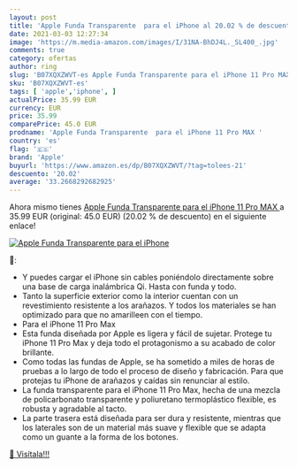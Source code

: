 ```yaml
---
layout: post
title: 'Apple Funda Transparente  para el iPhone al 20.02 % de descuento'
date: 2021-03-03 12:27:34
image: 'https://m.media-amazon.com/images/I/31NA-BhDJ4L._SL400_.jpg'
comments: true
category: ofertas
author: ring
slug: 'B07XQXZWVT-es Apple Funda Transparente para el iPhone 11 Pro MAX'
sku: 'B07XQXZWVT-es'
tags: [ 'apple','iphone', ]
actualPrice: 35.99 EUR
currency: EUR
price: 35.99
comparePrice: 45.0 EUR
prodname: 'Apple Funda Transparente  para el iPhone 11 Pro MAX '
country: 'es'
flag: '🇪🇸'
brand: 'Apple'
buyurl: 'https://www.amazon.es/dp/B07XQXZWVT/?tag=tolees-21'
descuento: '20.02'
average: '33.2668292682925'
---
```


Ahora mismo tienes [Apple Funda Transparente  para el iPhone 11 Pro MAX ](https://www.amazon.es/dp/B07XQXZWVT/?tag=tolees-21) a 35.99 EUR (original: 45.0 EUR) (20.02 %  de descuento) en el siguiente enlace!

[![Apple Funda Transparente  para el iPhone](https://m.media-amazon.com/images/I/31NA-BhDJ4L._SL400_.jpg)](https://www.amazon.es/dp/B07XQXZWVT/?tag=tolees-21)

🔎:

- Y puedes cargar el iPhone sin cables poniéndolo directamente sobre una base de carga inalámbrica Qi. Hasta con funda y todo.
- Tanto la superficie exterior como la interior cuentan con un revestimiento resistente a los arañazos. Y todos los materiales se han optimizado para que no amarilleen con el tiempo.
- Para el iPhone 11 Pro Max
- Esta funda diseñada por Apple es ligera y fácil de sujetar. Protege tu iPhone 11 Pro Max y deja todo el protagonismo a su acabado de color brillante.
- Como todas las fundas de Apple, se ha sometido a miles de horas de pruebas a lo largo de todo el proceso de diseño y fabricación. Para que protejas tu iPhone de arañazos y caídas sin renunciar al estilo.
- La funda transparente para el iPhone 11 Pro Max, hecha de una mezcla de policarbonato transparente y poliuretano termoplástico flexible, es robusta y agradable al tacto.
- La parte trasera está diseñada para ser dura y resistente, mientras que los laterales son de un material más suave y flexible que se adapta como un guante a la forma de los botones.

[🛒 Visítala!!!](https://www.amazon.es/dp/B07XQXZWVT/?tag=tolees-21)
